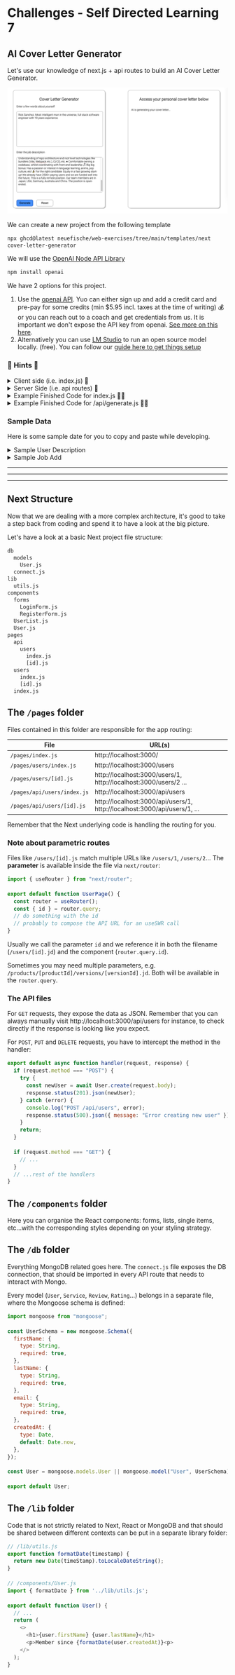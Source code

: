 # Challenges - Self Directed Learning 7

## AI Cover Letter Generator

Let's use our knowledge of next.js + api routes to build an AI Cover Letter Generator.

![Demo](./assets/demo.png)

We can create a new project from the following template

```
npx ghcd@latest neuefische/web-exercises/tree/main/templates/next cover-letter-generator
```

We will use the [OpenAI Node API Library](https://www.npmjs.com/package/openai)

```bash
npm install openai
```

We have 2 options for this project.

1. Use the [openai API](https://platform.openai.com/api-keys). Yuo can either sign up and add a credit card and pre-pay for some credits (min $5.95 incl. taxes at the time of writing) 💰 or you can reach out to a coach and get credentials from us. It is important we don't expose the API key from openai. [See more on this here](./assets/openai-api-key-setup.md).
2. Alternatively you can use [LM Studio](https://lmstudio.ai/) to run an open source model locally. (free). You can follow our [guide here to get things setup](./assets/lm-studio-setup.md)

### 🙈 Hints 🙈

<details>
<summary>Client side (i.e. index.js) 🙈</summary>

- Form (with 2 textareas)
- useState to display the end result (initial value empty)
- Event Listener for submit
- Inside `handleSubmit` we will need to make a request to our API route (i.e. `/api/generate`)
</details>

<details>

<summary>Server Side (i.e. api routes) 🙈</summary>

- `/api/generate.js`
- `import OpenAI from "openai";`
- If you are using your own openai api key you will need something like this.
  ```js
  const openai = new OpenAI({
    apiKey: process.env.OPEN_API_KEY,
  });
  ```
- If you are using LM Studio, you would need something like this. (Double check the port)
  ```js
  const openai = new OpenAI({
    baseURL: "http://localhost:1234/v1",
    apiKey: "lm-studio",
  });
  ```
- Read the user and company info from the body and use it to generate a prompt. i.e. something like

```js
const prompt = `Write a cover letter for a job application. Some info about the company and the position: ${companyInfo}. Some info about myself: ${userInfo}.`;
```

- Make a request using the openai package. i.e.

```js
const response = await openai.chat.completions.create({
  messages: [{ role: "user", content: prompt }],
  // model: "gpt-3.5-turbo", // use this if using your own openai key
});
```

- Find the relevant data in the response and send it back to the client. Please note that it might take a while to generate the response if you are running it locally.
</details>

<details>
<summary>Example Finished Code for index.js 🙈🙈</summary>

```js
import { useState } from "react";

export default function Home() {
  const [apiOutput, setApiOutput] = useState("");

  const callGenerateEndpoint = async (userInfo, companyInfo) => {
    setApiOutput("AI is generating your cover letter...");

    const response = await fetch("/api/generate", {
      method: "POST",
      headers: {
        "Content-Type": "application/json",
      },
      body: JSON.stringify({ userInfo, companyInfo }),
    });

    const data = await response.json();
    console.log(data);
    const { output } = data;
    console.log("OpenAI replied...", output);

    setApiOutput(output);
  };

  const handleSubmit = (event) => {
    event.preventDefault();
    const formElements = event.target.elements;
    const userInfo = formElements.userInfo.value;
    const companyInfo = formElements.companyInfo.value;
    callGenerateEndpoint(userInfo, companyInfo);
  };

  return (
    <div>
      <section>
        <div>
          <h1>Cover Letter Generator</h1>
        </div>
        <div>
          <form onSubmit={handleSubmit}>
            <div>
              <label htmlFor="userInfo">Enter a few words about yourself</label>
            </div>
            <textarea id="userInfo" name="userInfo" rows="10" />
            <div>
              <label htmlFor="companyInfo">Enter the job description</label>
            </div>
            <textarea id="companyInfo" name="companyInfo" rows="10" />
            <div>
              <button className="generate-button" type="submit">
                Generate
              </button>
              <button type="reset">Reset</button>
            </div>
          </form>
        </div>
      </section>
      <section>
        <h1>Access your personal cover letter below</h1>
        <p>{apiOutput}</p>
      </section>
    </div>
  );
}
```

</details>

<details>
<summary>Example Finished Code for /api/generate.js 🙈🙈</summary>

```js
import OpenAI from "openai";

// const openai = new OpenAI({
//   apiKey: process.env.OPEN_API_KEY,
// });
const openai = new OpenAI({
  baseURL: "http://localhost:1234/v1",
  apiKey: "lm-studio",
});

export default async function handler(request, response) {
  console.log(request.body);
  const { userInfo, companyInfo } = request.body;

  const prompt = `
  Write a cover letter for a job application. Some info about the company and the position: ${companyInfo}. Some info about myself: ${userInfo}. 
  `;

  const data = await openai.chat.completions.create({
    messages: [{ role: "user", content: prompt }],
    // model: "gpt-3.5-turbo", // use this if using your own openai key
  });

  const completion = data.choices[0].message.content;

  response.status(200).json({ output: completion });
}
```

</details>

### Sample Data

Here is some sample date for you to copy and paste while developing.

<details>
<summary>Sample User Description</summary>
Rick Sanchez. Most intelligent man in the universe, full stack software engineer with 10 years experience.
</details>

<details>
<summary>Sample Job Add</summary>
Remote Senior Front End Developer. Join our fun and international team, benefit from a flexible work environment and work on products that help people across the world understand each other. We welcome candidates from all cultures, genders, or walks of life 💛🌐💚 Migaku is an all-in-one language learning platform that allows you to study a language with content you love on Netflix, Youtube, websites, books, and more. Create flashcards with one click while you watch or read, including a screenshot and audio recording of the scene, and study them on your phone later wherever you are. We're going through a big rebranding and we’re now looking for a senior front-end developer to help build apps based on our new, super fun brand and UI designs. The ideal candidate... 💬 Is fluent in English ⏱ Can start immediately 🏝 Wants to work remotely 👀 Has a keen eye for details 🖥 Has experience with: ● Vue, ideally Vue 3 and Composition API ● Strong React developers are also welcome, but you should be comfortable with a switch to Vue ● Experience in frameworks like Nuxt.js or Next.js and knowledge of different rendering techniques like SSG, SSR, ISR. Bonus for interest in emerging technologies like Astro ● Strong CSS fundamentals ● Understanding of repo architecture and root level technologies like bundlers (Vite, Webpack etc.), CI/CD, etc. ● Comfortable owning a codebase, whilst coordinating with front-end leadership 🎵 Big big bonus: Has a passion or interest in language learning, anime, pop culture, etc! 🧙‍♀️ For the right candidate: Equity in a fast growing start-up! We already have 2500+ paying users and we are funded well into the future. This is a fully remote position. Our team members are in Japan, USA, Germany, Australia and China. The position is open-ended.
</details>

---

---

---

## Next Structure

Now that we are dealing with a more complex architecture, it's good to take a step back from coding and spend it to have a look at the big picture.

Let's have a look at a basic Next project file structure:

```
db
  models
    User.js
  connect.js
lib
  utils.js
components
  forms
    LoginForm.js
    RegisterForm.js
  UserList.js
  User.js
pages
  api
    users
      index.js
      [id].js
  users
    index.js
    [id].js
  index.js
```

## The `/pages` folder

Files contained in this folder are responsible for the app routing:

| File                        | URL(s)                                                                    |
| --------------------------- | ------------------------------------------------------------------------- |
| `/pages/index.js`           | http://localhost:3000/                                                    |
| `/pages/users/index.js`     | http://localhost:3000/users                                               |
| `/pages/users/[id].js`      | http://localhost:3000/users/1, http://localhost:3000/users/2 ...          |
| `/pages/api/users/index.js` | http://localhost:3000/api/users                                           |
| `/pages/api/users/[id].js`  | http://localhost:3000/api/users/1, http://localhost:3000/api/users/1, ... |

Remember that the Next underlying code is handling the routing for you.

### Note about parametric routes

Files like `/users/[id].js` match multiple URLs like `/users/1`, `/users/2`...
The **parameter** is available inside the file via `next/router`:

```js
import { useRouter } from "next/router";

export default function UserPage() {
  const router = useRouter();
  const { id } = router.query;
  // do something with the id
  // probably to compose the API URL for an useSWR call
}
```

Usually we call the parameter `id` and we reference it in both the filename (`/users/[id].jd`) and the component (`router.query.id`).

Sometimes you may need multiple parameters, e.g. `/products/[productId]/versions/[versionId].jd`. Both will be available in the `router.query`.

### The API files

For `GET` requests, they expose the data as JSON. Remember that you can always manually visit http://localhost:3000/api/users for instance, to check directly if the response is looking like you expect.

For `POST`, `PUT` and `DELETE` requests, you have to intercept the method in the handler:

```js
export default async function handler(request, response) {
  if (request.method === "POST") {
    try {
      const newUser = await User.create(request.body);
      response.status(201).json(newUser);
    } catch (error) {
      console.log("POST /api/users", error);
      response.status(500).json({ message: "Error creating new user" });
    }
    return;
  }

  if (request.method === "GET") {
    // ...
  }
  // ...rest of the handlers
}
```

## The `/components` folder

Here you can organise the React components: forms, lists, single items, etc...with the corresponding styles depending on your styling strategy.

## The `/db` folder

Everything MongoDB related goes here. The `connect.js` file exposes the DB connection, that should be imported in every API route that needs to interact with Mongo.

Every model (`User`, `Service`, `Review`, `Rating`...) belongs in a separate file, where the Mongoose schema is defined:

```js
import mongoose from "mongoose";

const UserSchema = new mongoose.Schema({
  firstName: {
    type: String,
    required: true,
  },
  lastName: {
    type: String,
    required: true,
  },
  email: {
    type: String,
    required: true,
  },
  createdAt: {
    type: Date,
    default: Date.now,
  },
});

const User = mongoose.models.User || mongoose.model("User", UserSchema);

export default User;
```

## The `/lib` folder

Code that is not strictly related to Next, React or MongoDB and that should be shared between different contexts can be put in a separate library folder:

```js
// /lib/utils.js
export function formatDate(timestamp) {
  return new Date(timeStamp).toLocaleDateString();
}

// /components/User.js
import { formatDate } from '../lib/utils.js';

export default function User() {
  // ...
  return (
    <>
      <h1>{user.firstName} {user.lastName}</h1>
      <p>Member since {formatDate(user.createdAt)}<p>
    </>
  );
}
```
